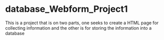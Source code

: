 # database_Webform_Project1
This is a project that is on two parts, one seeks to create a HTML page for collecting information and the other is for storing the information into a database
